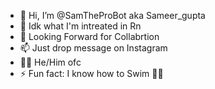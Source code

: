 - 👋 Hi, I’m @SamTheProBot aka Sameer_gupta
- 🌱 Idk what I'm intreated in Rn
- 💞️ Looking Forward for Collabrtion
- 📫 Just drop message on Instagram
- 💁🏻 He/Him ofc
- ⚡ Fun fact: I know how to Swim 🏊🏻

<!---
SamTheProBot/SamTheProBot is a ✨ special ✨ repository because its `README.md` (this file) appears on your GitHub profile.
You can click the Preview link to take a look at your changes.
--->

